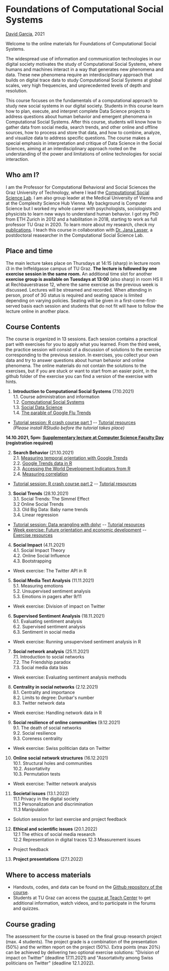 # Foundations of Computational Social Systems
[David Garcia](http://dgarcia.eu), 2021

Welcome to the online materials for Foundations of Computational Social Systems.

The widespread use of information and communication technologies in our digital society motivates the study of Computational Social Systems, where humans and machines interact in a way that generates new phenomena and data. These new phenomena require an interdisciplinary approach that builds on digital trace data to study Computational Social Systems at global scales, very high frequencies, and unprecedented levels of depth and resolution.

This course focuses on the fundamentals of a computational approach to study new social systems in our digital society. Students in this course learn how to plan, execute, and interpret complete Data Science projects to address questions about human behavior and emergent phenomena in Computational Social Systems. After this course, students will know how to gather data from social media, search trends, and other online and offline sources, how to process and store that data, and how to combine, analyze, and visualize data to address specific questions. The course makes a special emphasis in interpretation and critique of Data Science in the Social Sciences, aiming at an interdisciplinary approach rooted on the understanding of the power and limitations of online technologies for social interaction.

## Who am I?

I am the Professor for Computational Behavioral and Social Sciences the Graz University of Technology, where I lead the [Computational Social Science Lab](http://www.csslab.at). I am also group leader at the Medical University of Vienna and at the Complexity Science Hub Vienna. My background is Computer Science but I worked my whole career with psychologists, sociologists and physicists to learn new ways to understand human behavior. I got my PhD from ETH Zurich in 2012 and a habilitation in 2018, starting to work as full professor TU Graz in 2020. To learn more about my research, check my [publications](https://dgarcia.eu/full-publication-list/). I teach this course in collaboration with [Dr. Jana Lasser](https://janalasser.at/), a postdoctoral reasearcher in the Computational Social Science Lab.

## Place and time

The main lecture takes place on Thursdays at 14:15 (sharp) in lecture room i3 in the Inffeldgasse campus of TU Graz. **The lecture is followed by one exercise session in the same room.** An additional time slot for another **exercise group is available on Tuesdays at 13:00** (also sharp) in room HS II at Rechbauerstrasse 12, where the same exercise as the previous week is discussed. Lectures will be streamed and recorded. When attending in person, proof of 3G status is required and seating space is limited depending on varying policies. Seating will be given in a first-come-first-served basis each session and students that do not fit will have to follow the lecture online in another place.

## Course Contents

The course is organized in 13 sessions. Each session contains a practical part with exercises for you to apply what you learned. From the third week, the practice session will consist of a discussion of solutions to the exercise corresponding to the previous session. In exercises, you collect your own data and try to answer questions about human behavior and online phenomena. The online materials do not contain the solutions to the exercises, but if you are stuck or want to start from an easier point, in the github folder of the exercise you can find a version of the exercise with hints.

1. **Introduction to Computational Social Systems**  (7.10.2021)  
1.1. Course administration and information  
1.2. [Computational Social Systems](https://dgarcia-eu.github.io/FoundationsOfCSS/01_Introduction/011_ComputationalSocialSystems/ComputationalSocialSystems)  
1.3. [Social Data Science](https://dgarcia-eu.github.io/FoundationsOfCSS/01_Introduction/012_SocialDataScience/SocialDataScience)    
1.4. [The parable of Google Flu Trends](https://dgarcia-eu.github.io/FoundationsOfCSS/01_Introduction/014_GoogleFluTrends/GoogleFluTrends)  
- [Tutorial session: R crash course part 1](https://dgarcia-eu.github.io/FoundationsOfCSS/01_Introduction/015_RCrashCourse/RCrashCourse) -- [Tutorial resources](https://downgit.github.io/#/home?url=https://github.com/dgarcia-eu/FoundationsOfCSS/tree/master/01_Introduction/015_RCrashCourse)  
*(Please install RStudio before the tutorial takes place)*

**14.10.2021, 5pm: [Supplementary lecture at Computer Science Faculty Day](https://csbme.tugraz.at/go/facultyday/) (registration required)**

2. **Search Behavior** (21.10.2021)  
2.1. [Measuring temporal orientation with Google Trends](https://dgarcia-eu.github.io/FoundationsOfCSS/02_Search/021_TemporalOrientation/TemporalOrientationGtrends.html)     
2.2. [Google Trends data in R](https://dgarcia-eu.github.io/FoundationsOfCSS/02_Search/022_gtrendsR/gtrendsR.html)   
2.3. [Accessing the World Development Indicators from R](https://dgarcia-eu.github.io/FoundationsOfCSS/02_Search/023_WDI/WDI.html)   
2.4. [Measuring correlation](https://dgarcia-eu.github.io/FoundationsOfCSS/02_Search/024_Correlation/MeasuringCorrelation.html)   
- [Tutorial session: R crash course part 2](https://dgarcia-eu.github.io/FoundationsOfCSS/01_Introduction/015_RCrashCourse/RCrashCourse) -- [Tutorial resources](https://downgit.github.io/#/home?url=https://github.com/dgarcia-eu/FoundationsOfCSS/tree/master/01_Introduction/015_RCrashCourse)

3. **Social Trends** (28.10.2021)  
3.1. Social Trends: The Simmel Effect  
3.2  Online Social Trends  
3.3. Old Big Data: Baby name trends  
3.4. Linear regression  
- [Tutorial session: Data wrangling with dplyr](https://dgarcia-eu.github.io/FoundationsOfCSS/02_Search/025_dplyrTutorial/dplyr.html) -- [Tutorial resources](https://downgit.github.io/#/home?url=https://github.com/dgarcia-eu/FoundationsOfCSS/tree/master/02_Search/025_dplyrTutorial)  
- [Week exercise: Future orientation and economic development](https://dgarcia-eu.github.io/FoundationsOfCSS/02_Search/026_FOIExercise/GDP_FOI.html) -- [Exercise resources](https://downgit.github.io/#/home?url=https://github.com/dgarcia-eu/FoundationsOfCSS/tree/master/02_Search/026_FOIExercise) 

4. **Social Impact** (4.11.2021)  
4.1. Social Impact Theory  
4.2. Online Social Influence  
4.3. Bootstrapping  
- Week exercise: The Twitter API in R  

5. **Social Media Text Analysis** (11.11.2021)  
5.1. Measuring emotions  
5.2. Unsupervised sentiment analysis  
5.3. Emotions in pagers after 9/11  
- Week exercise: Division of impact on Twitter

6. **Supervised Sentiment Analysis** (18.11.2021)  
6.1. Evaluating sentiment analysis  
6.2. Supervised sentiment analysis  
6.3. Sentiment in social media  
- Week exercise: Running unsupervised sentiment analysis in R

7. **Social network analysis** (25.11.2021)  
7.1. Introduction to social networks  
7.2. The Friendship paradox  
7.3. Social media data bias  
- Week exercise: Evaluating sentiment analysis methods

8. **Centrality in social networks** (2.12.2021)  
8.1. Centrality and importance  
8.2. Limits to degree: Dunbar's number  
8.3. Twitter network data  
- Week exercise: Handling network data in R

9. **Social resilience of online communities** (9.12.2021)  
9.1. The death of social networks  
9.2. Social resilience  
9.3. Coreness centrality  
- Week exercise: Swiss politician data on Twitter  

10. **Online social network structures** (16.12.2021)  
10.1. Structural holes and communities  
10.2. Assortativity  
10.3. Permutation tests   
- Week exercise: Twitter network analysis  

11. **Societal issues**  (13.1.2022)  
11.1 Privacy in the digital society  
11.2 Personalization and discrimination  
11.3 Manipulation  
- Solution session for last exercise and project feedback

12. **Ethical and scientific issues** (20.1.2022)  
12.1 The ethics of social media research  
12.2 Representation in digital traces 
12.3 Measurement issues  
- Project feedback

13. **Project presentations** (27.1.2022)  


## Where to access materials

- Handouts, codes, and data can be found on the [Github repository of the course](https://github.com/dgarcia-eu/FoundationsOfCSS).
- Students at TU Graz can access the [course at Teach Center]() to get additional information, watch videos, and to participate in the forums and quizzes.

## Course grading

The assessment for the course is based on the final group research project (max. 4 students). The project grade is a combination of the presentation (50%) and the written report on the project (50%). Extra points (max 20%)  can be achieved by delivering two optional exercise solutions: "Division of impact on Twitter" (deadline 17.11.2021) and "Assortativity among Swiss politicians on Twitter" (deadline 12.1.2022).